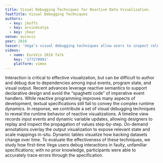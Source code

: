 ```yaml
---
title: Visual Debugging Techniques for Reactive Data Visualization.
featTitle: Visual Debugging Techniques
authors:
  - key: jhoffs
  - key: arvindsatya
  - key: jheer
venue: eurovis
year: 2016
teaser: 'Vega’s visual debugging techniques allow users to inspect relevant data transformations and dependencies within their specification in the context of the visualization and interaction events. Signal updates are populated in a timeline, on which users can view dependencies (in red): brush depends on cell, start_coords, and end_coords, as shown in the specification above. Users can rewind the visualization to view previous states (in green) and inspect scale encodings as a tooltip in-situ.'
videos:
  - name: EuroVis 2016 Talk
    key: '177270991'
    platform: vimeo
---
```

Interaction is critical to effective visualization, but can be difficult to author and debug due to dependencies among input events, program state, and visual output. Recent advances leverage reactive semantics to support declarative design and avoid the “spaghetti code” of imperative event handlers. While reactive programming improves many aspects of development, textual specifications still fail to convey the complex runtime dynamics. In response, we contribute a set of visual debugging techniques to reveal the runtime behavior of reactive visualizations. A timeline view records input events and dynamic variable updates, allowing designers to replay and inspect the propagation of values step-by-step. On-demand annotations overlay the output visualization to expose relevant state and scale mappings in-situ. Dynamic tables visualize how backing datasets change over time. To evaluate the effectiveness of these techniques, we study how first-time Vega users debug interactions in faulty, unfamiliar specifications; with no prior knowledge, participants were able to accurately trace errors through the specification.